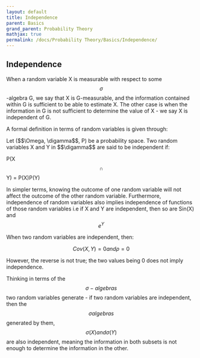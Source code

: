 ```yaml
---
layout: default
title: Independence
parent: Basics
grand_parent: Probability Theory
mathjax: true
permalink: /docs/Probability Theory/Basics/Independence/
---
```

## Independence
When a random variable X is measurable with respect to some $$\sigma$$-algebra G, we say that X is G-measurable, and the information contained within G is sufficient to be able to estimate X. The other case is when the information in G is not sufficient to determine the value of X - we say X is independent of G. 

A formal definition in terms of random variables is given through:
<div class="code-example" markdown="1">
  Let ($$\Omega, \digamma$$, P) be a probability space. Two random variables X and Y in $$\digamma$$ are said to be independent if:

  P(X$$\cap$$Y) =  P(X)P(Y)

  In simpler terms, knowing the outcome of one random variable will not affect the outcome of the other random variable. Furthermore, independence of random variables also implies independence of functions of those random variables i.e if X and Y are independent, then so are Sin(X) and $$e^Y$$
</div>

When two random variables are independent, then:

$$Cov(X,Y) = 0 and \rho = 0$$

However, the reverse is not true; the two values being 0 does not imply independence. 

Thinking in terms of the $$\sigma-algebras$$ two random variables generate - if two random variables are independent, then the $$\sigma algebras$$ generated by them, $$\sigma(X) and \sigma(Y)$$ are also independent, meaning the information in both subsets is not enough to determine the information in the other. 
